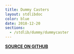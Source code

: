 ```yaml
---
title: Dummy Casters
layout: stdlibdoc
color: blue
date: 2018-12-20
sections:
  - /stdlib/dummy/dummycaster
---
```


**[SOURCE ON GITHUB](https://github.com/wurstscript/WurstStdlib2/blob/master/wurst/dummy/DummyCaster.wurst)**
